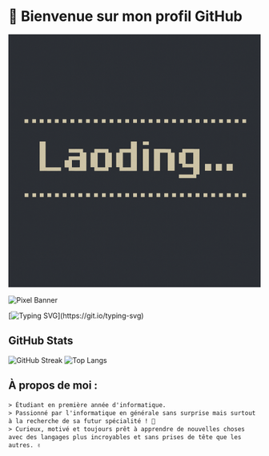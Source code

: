 # 👾 Bienvenue sur mon profil GitHub

![Pixel Banner](./loading.png)

![Pixel Banner](https://media.giphy.com/media/3o7TKxohZzQJZZ1Ekw/giphy.gif)

[![Typing SVG](https://readme-typing-svg.herokuapp.com?color=00FF00&lines=Welcome+to+my+Pixel+World;Learning+every+day...)](https://git.io/typing-svg)

## GitHub Stats
![GitHub Streak](https://streak-stats.demolab.com/?user=ton-username&theme=tokyonight)
![Top Langs](https://github-readme-stats.vercel.app/api/top-langs/?username=ton-username&layout=compact)



## À propos de moi :

```plaintext
> Étudiant en première année d'informatique.
> Passionné par l'informatique en générale sans surprise mais surtout à la recherche de sa futur spécialité ! 🤞
> Curieux, motivé et toujours prêt à apprendre de nouvelles choses avec des langages plus incroyables et sans prises de tête que les autres. ✌

